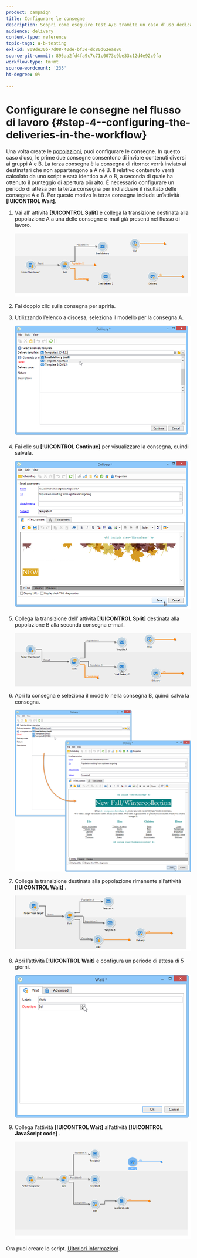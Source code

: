 ```yaml
---
product: campaign
title: Configurare le consegne
description: Scopri come eseguire test A/B tramite un caso d’uso dedicato
audience: delivery
content-type: reference
topic-tags: a-b-testing
exl-id: 809de30b-7d08-40de-bf3e-dc80d62eae80
source-git-commit: 895aa2fd4fa9c7c71c0073e9be33c12d4e92c9fa
workflow-type: tm+mt
source-wordcount: '235'
ht-degree: 0%

---
```


# Configurare le consegne nel flusso di lavoro {#step-4--configuring-the-deliveries-in-the-workflow}

Una volta create le [popolazioni](a-b-testing-uc-population-samples.md), puoi configurare le consegne. In questo caso d’uso, le prime due consegne consentono di inviare contenuti diversi ai gruppi A e B. La terza consegna è la consegna di ritorno: verrà inviato ai destinatari che non appartengono a A né B. Il relativo contenuto verrà calcolato da uno script e sarà identico a A o B, a seconda di quale ha ottenuto il punteggio di apertura più alto. È necessario configurare un periodo di attesa per la terza consegna per individuare il risultato delle consegne A e B. Per questo motivo la terza consegna include un’attività **[!UICONTROL Wait]**.

1. Vai all’ attività **[!UICONTROL Split]** e collega la transizione destinata alla popolazione A a una delle consegne e-mail già presenti nel flusso di lavoro.

   ![](assets/use_case_abtesting_createdeliveries_001.png)

1. Fai doppio clic sulla consegna per aprirla.
1. Utilizzando l’elenco a discesa, seleziona il modello per la consegna A.

   ![](assets/use_case_abtesting_createdeliveries_003.png)

1. Fai clic su **[!UICONTROL Continue]** per visualizzare la consegna, quindi salvala.

   ![](assets/use_case_abtesting_createdeliveries_002.png)

1. Collega la transizione dell’ attività **[!UICONTROL Split]** destinata alla popolazione B alla seconda consegna e-mail.

   ![](assets/use_case_abtesting_createdeliveries_004.png)

1. Apri la consegna e seleziona il modello nella consegna B, quindi salva la consegna.

   ![](assets/use_case_abtesting_createdeliveries_005.png)

1. Collega la transizione destinata alla popolazione rimanente all’attività **[!UICONTROL Wait]** .

   ![](assets/use_case_abtesting_createdeliveries_006.png)

1. Apri l’attività **[!UICONTROL Wait]** e configura un periodo di attesa di 5 giorni.

   ![](assets/use_case_abtesting_createdeliveries_007.png)

1. Collega l’attività **[!UICONTROL Wait]** all’attività **[!UICONTROL JavaScript code]** .

   ![](assets/use_case_abtesting_createdeliveries_008.png)

Ora puoi creare lo script. [Ulteriori informazioni](a-b-testing-uc-script.md).

